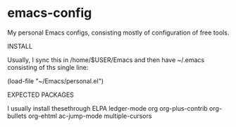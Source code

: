 # emacs-config
My personal Emacs configs, consisting mostly of configuration of free
tools.

INSTALL

Usually, I sync this in /home/$USER/Emacs and then have ~/.emacs
consisting of ths single line:

  (load-file "~/Emacs/personal.el")

EXPECTED PACKAGES

I usually install thesethrough ELPA
 ledger-mode
 org
 org-plus-contrib
 org-bullets
 org-ehtml
 ac-jump-mode
 multiple-cursors
